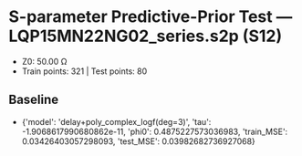 # S-parameter Predictive-Prior Test — LQP15MN22NG02_series.s2p (S12)
- Z0: 50.00 Ω
- Train points: 321  |  Test points: 80

## Baseline
- {'model': 'delay+poly_complex_logf(deg=3)', 'tau': -1.9068617990680862e-11, 'phi0': 0.4875227573036983, 'train_MSE': 0.03426403057298093, 'test_MSE': 0.03982682736927068}